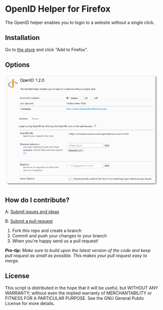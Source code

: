OpenID Helper for Firefox
=========================

The OpenID helper enables you to login to a website without a single click.

Installation
------------------------------
Go to [the store](https://addons.mozilla.org/en-US/firefox/addon/openid-helper/) and click "Add to Firefox".

Options
-------

![](Resources/Images/Firefox-Options.png)

How do I contribute?
--------------------
A: [Submit issues and ideas](https://github.com/Tuurlijk/OpenID-helper-for-firefox/issues)

B: [Submit a pull request](https://help.github.com/articles/using-pull-requests)

1. Fork this repo and create a branch
2. Commit and push your changes to your branch
3. When you're happy send us a pull request!

_**Pro-tip:** Make sure to build upon the latest version of the code and keep pull request as small as possible. This makes your pull request easy to merge._

License
-------
This script is distributed in the hope that it will be useful, but
WITHOUT ANY WARRANTY; without even the implied warranty of MERCHANTABILITY
or FITNESS FOR A PARTICULAR PURPOSE. See the GNU General Public License for
more details.
